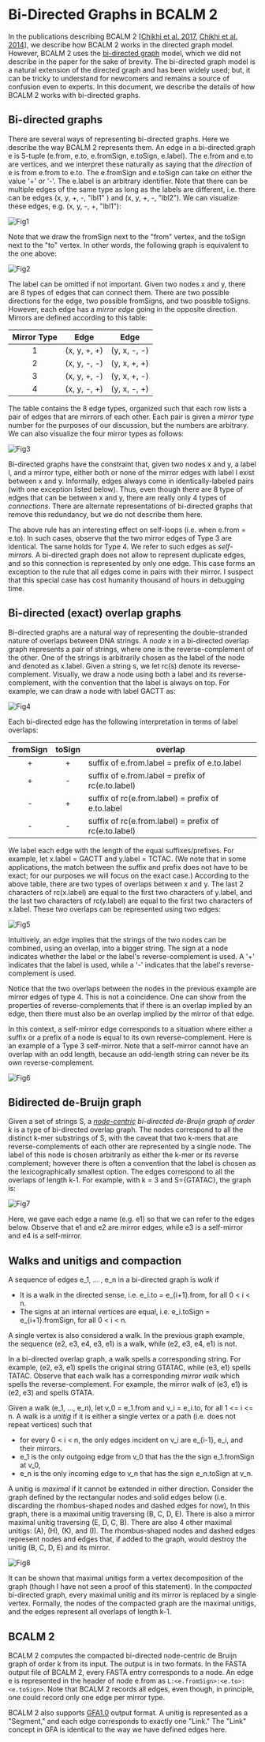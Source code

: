 # Bi-Directed Graphs in BCALM 2

In the publications describing BCALM 2 [[Chikhi et al. 2017](https://doi.org/10.1093/bioinformatics/btw279), [Chikhi et al. 2014](http://arxiv.org/abs/1401.5383)], we describe how BCALM 2 works in the directed graph model. However, BCALM 2 uses the [bi-directed graph](https://en.wikipedia.org/wiki/Bidirected_graph) model, which we did not describe in the paper for the sake of brevity. The bi-directed graph model is a natural extension of the directed graph and has been widely used; but, it can be tricky to understand for newcomers and remains a source of confusion even to experts. In this document, we describe the details of how BCALM 2 works with bi-directed graphs. 

## Bi-directed graphs

There are several ways of representing bi-directed graphs. Here we describe the way BCALM 2 represents them.  An edge in a bi-directed graph e is 5-tuple  (e.from, e.to, e.fromSign, e.toSign, e.label).  The e.from and e.to are vertices, and we interpret these naturally as saying that the *direction* of e is from e.from to e.to.  The e.fromSign and e.toSign can take on either the value '+' or '-'.  The e.label is an arbitrary identifier. Note that there can be multiple edges of the same type as long as the labels are different, i.e. there can be edges (x, y, +, -, "lbl1" ) and (x, y, +, -, "lbl2").  We can visualize these edges, e.g. (x, y, -, +, "lbl1"):

![Fig1](fig1.png)

Note that we draw the fromSign next to the "from" vertex, and the toSign next to the "to" vertex. In other words, the following graph is equivalent to the one above:

![Fig2](bidirected-graphs-in-bcalm2/fig2.png)

The label can be omitted if not important. Given two nodes x and y, there are 8 types of edges that can connect them.  There are two possible directions for the edge, two possible fromSigns, and two possible toSigns.  However, each edge has a *mirror edge* going in the opposite direction. Mirrors are defined according to this table:

| Mirror Type | Edge | Edge |
| :-: | :-: | :-: | 
| 1 | (x, y, +, +) | (y, x, -, -) |
| 2 | (x, y, -, -) | (y, x, +, +) |
| 3 | (x, y, +, -) | (y, x, +, -) |
| 4 | (x, y, -, +) | (y, x, -, +) |

The table contains the 8 edge types, organized such that each row lists a pair of edges that are mirrors of each other. Each pair is given a *mirror type* number for the purposes of our discussion, but the  numbers are arbitrary. We can also visualize the four mirror types as follows:

![Fig3](bidirected-graphs-in-bcalm2/fig3.png)

Bi-directed graphs have the constraint that, given two nodes x and y, a label l, and a mirror type, either both or none of the mirror edges with label l exist between x and y. Informally, edges always come in identically-labeled pairs (with one exception listed below). Thus, even though  there are 8 type of edges that can be between x and y, there are really only 4 types of *connections*.  There are alternate representations of bi-directed graphs that remove this redundancy, but we do not describe them here.

The above rule has an interesting effect on self-loops (i.e. when e.from = e.to). In such cases, observe that the two mirror edges of Type 3 are identical. The same holds for Type 4.  We refer to such edges as *self-mirrors*. A bi-directed graph does not allow to represent duplicate edges, and so this connection is represented by only one edge. This case forms an exception to the rule that all edges come in pairs with their mirror. I suspect that this special case has cost humanity thousand of hours in debugging time. 

## Bi-directed (exact) overlap graphs

Bi-directed graphs are a natural way of representing the double-stranded nature of overlaps between DNA strings. A *node* x in a bi-directed overlap graph represents a pair of strings, where one is the reverse-complement of the other.  One of the strings is arbitrarily chosen as the label of the node and denoted as x.label. Given a string s, we let rc(s) denote its reverse-complement. Visually, we draw a node using both a label and its reverse-complement, with the convention that the label is always on top. For example, we can draw a node with label GACTT as:


![Fig4](bidirected-graphs-in-bcalm2/fig4.png)

 Each bi-directed edge has the following interpretation in terms of label  overlaps:

| fromSign | toSign | overlap |
|:----------: | :-----: | -| 
| + | + | suffix of e.from.label = prefix of e.to.label |
| + | - | suffix of e.from.label = prefix of rc(e.to.label) |
| - | + | suffix of rc(e.from.label) = prefix of e.to.label |
| - | - | suffix of rc(e.from.label) = prefix of rc(e.to.label) | 

We label each edge with the length of the equal suffixes/prefixes. For example, let x.label = GACTT and y.label = TCTAC. (We note that in some applications, the match between the suffix and prefix does not have to be exact; for our purposes we will focus on the exact case.) According to the above table, there are two types of overlaps between x and y. The last 2 characters of rc(x.label) are equal to the first two characters of y.label, and the last two characters of rc(y.label) are equal to the first two characters of x.label. These two overlaps can be represented using two edges:

![Fig5](bidirected-graphs-in-bcalm2/fig5.png)


Intuitively, an edge implies that the strings of the two nodes can be combined, using an overlap, into a bigger string. The sign at a node indicates whether the label or the label's reverse-complement is used. A '+' indicates that the label is used, while a '-' indicates that the label's reverse-complement is used. 

Notice that the two overlaps between the nodes in the previous example are mirror edges of type 4. This is not a coincidence. One can show from the properties of reverse-complements that if there is an overlap implied by an  edge, then there must also be an overlap implied by the mirror of that edge. 

In this context, a self-mirror edge corresponds to a situation where either a suffix or a prefix of a node is equal to its own reverse-complement. Here is an example of a Type 3 self-mirror. Note that a self-mirror cannot have an overlap with an odd length, because an odd-length string can never be its own reverse-complement.

![Fig6](bidirected-graphs-in-bcalm2/fig66.png)


## Bidirected de-Bruijn graph

Given a set of strings S, a *[node-centric](https://www.biostars.org/p/175058/#256741) bi-directed de-Bruijn graph of order k* is a type of bi-directed overlap graph. The nodes correspond to all the distinct k-mer substrings of S, with the caveat that two k-mers that are reverse-complements of each other are represented by a single node. The label of this node is chosen arbitrarily as either the k-mer or its reverse complement; however there is often a convention that the label is chosen as the lexicographically smallest option. The edges correspond to all the overlaps of length k-1. For example, with k = 3 and S={GTATAC}, the graph is:

![Fig7](bidirected-graphs-in-bcalm2/fig7.png)


Here, we gave each edge a name (e.g. e1) so that we can refer to the edges below. Observe that e1 and e2 are mirror edges, while e3 is a self-mirror and e4 is a self-mirror.

## Walks and unitigs and compaction
A sequence of edges e_1, ... , e_n in a bi-directed graph is *walk* if 
* It is a walk in the directed sense, i.e. e_i.to = e_{i+1}.from, for all 0 < i < n.
* The signs at an internal vertices are equal, i.e. e_i.toSign = e_{i+1}.fromSign, for all 0 < i < n.

A single vertex is also considered a walk. In the previous graph example, the sequence (e2, e3, e4, e3, e1) is a walk, while (e2, e3, e4, e1) is not.

In a bi-directed overlap graph, a walk spells a corresponding string. For example, (e2, e3, e1) spells the original string GTATAC, while (e3, e1) spells TATAC. Observe that each walk has a corresponding *mirror walk* which spells the reverse-complement. For example, the mirror walk of (e3, e1) is (e2, e3) and spells GTATA.

Given a walk (e_1, ..., e_n), let v_0 = e_1.from and v_i = e_i.to, for all 1 <= i <= n. A walk is a *unitig* if it is either a single vertex or a path (i.e. does not repeat vertices) such that
* for every 0 < i < n, the only edges incident on v_i are e_{i-1}, e_i,  and their mirrors.
* e_1 is the only outgoing edge from v_0 that has the the sign e_1.fromSign at v_0,
* e_n is the only incoming edge to v_n that has the sign e_n.toSign at v_n.

A unitig is *maximal* if it cannot be extended in either direction. Consider the graph defined by the rectangular nodes and solid edges below (i.e. discarding the rhombus-shaped nodes and dashed edges for now), In this graph, there is a maximal unitig traversing (B, C, D, E). There is also a mirror maximal unitig traversing (E, D, C, B). There are also 4 other maximal unitigs: (A), (H), (K), and (I). The rhombus-shaped nodes and dashed edges represent nodes and edges that, if added  to the graph, would destroy the unitig (B, C, D, E) and its mirror.

![Fig8](bidirected-graphs-in-bcalm2/fig8.png)

It can be shown that maximal unitigs form a vertex decomposition of the graph (though I have not seen a proof of this statement). In the *compacted* bi-directed graph, every maximal unitig and its mirror is replaced by a single vertex. Formally, the nodes of the compacted graph are the maximal unitigs, and the edges represent all overlaps of length k-1.

## BCALM 2 
BCALM 2 computes the compacted bi-directed node-centric de Bruijn graph of order k from its input. The output is in two formats. In the FASTA output file of BCALM 2, every FASTA entry corresponds to a node. An edge e is represented in the header of node e.from as `L:<e.fromSign>:<e.to>:<e.toSign>`. Note that BCALM 2 records all edges, even though, in principle,  one could record only one edge per mirror type. 

BCALM 2 also supports [GFA1.0](https://github.com/GFA-spec/GFA-spec/blob/master/GFA1.md) output format. A unitig is represented as a "Segment," and each edge corresponds to exactly one "Link."  The "Link" concept in GFA is identical to the way we have defined edges here.

